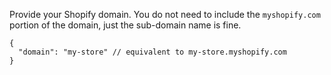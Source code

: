 Provide your Shopify domain. You do not need to include the `myshopify.com` portion of the domain, just the sub-domain name is fine.

```jsonc
{
  "domain": "my-store" // equivalent to my-store.myshopify.com
}
````